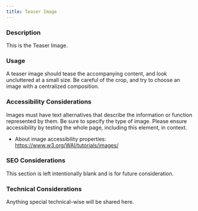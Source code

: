 ```yaml
---
title: Teaser Image
---
```


### Description
This is the Teaser Image.

### Usage
A teaser image should tease the accompanying content, and look uncluttered at a small size. Be careful of the crop, and try to choose an image with a centralized composition.

### Accessibility Considerations
Images must have text alternatives that describe the information or function represented by them. Be sure to specify the type of image. Please ensure accessibility by testing the whole page, including this element, in context.

* About image accessibility properties: https://www.w3.org/WAI/tutorials/images/

### SEO Considerations
This section is left intentionally blank and is for future consideration.

### Technical Considerations
Anything special technical-wise will be shared here.
